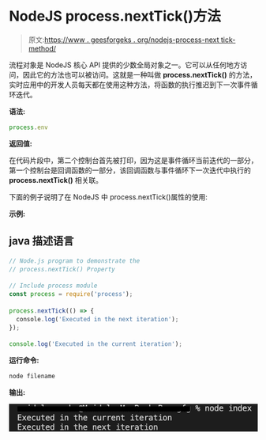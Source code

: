 # NodeJS process.nextTick()方法

> 原文:[https://www . geesforgeks . org/nodejs-process-next tick-method/](https://www.geeksforgeeks.org/nodejs-process-nexttick-method/)

流程对象是 NodeJS 核心 API 提供的少数全局对象之一。它可以从任何地方访问，因此它的方法也可以被访问。这就是一种叫做 **process.nextTick()** 的方法，实时应用中的开发人员每天都在使用这种方法，将函数的执行推迟到下一次事件循环迭代。

**语法:**

```js
process.env
```

**返回值:**

在代码片段中，第二个控制台首先被打印，因为这是事件循环当前迭代的一部分，第一个控制台是回调函数的一部分，该回调函数与事件循环下一次迭代中执行的 **process.nextTick()** 相关联。

下面的例子说明了在 NodeJS 中 process.nextTick()属性的使用:

**示例:**

## java 描述语言

```js
// Node.js program to demonstrate the 
// process.nextTick() Property 

// Include process module 
const process = require('process');

process.nextTick(() => {
  console.log('Executed in the next iteration');
});

console.log('Executed in the current iteration');
```

**运行命令:**

```js
node filename
```

**输出:**

![](img/9d17374b82373212695b62f39d29d8dd.png)